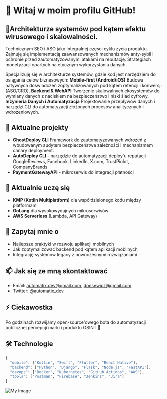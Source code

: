 # 👋 Witaj w moim profilu GitHub!

## 🚀Architekturze systemów pod kątem efektu wirusowego i skalowalności.
Technicznym SEO i ASO jako integralnej części cyklu życia produktu.
Zajmuję się implementacją zaawansowanych mechanizmów anty-sybil i ochronie przed zautomatyzowanymi atakami na reputację.
Strategiach monetyzacji opartych na etycznym wykorzystaniu danych.

Specjalizuję się w architekturze systemów, gdzie kod jest narzędziem do osiągania celów biznesowych:
**Mobile-first (Android/iOS)** Budowa natywnych doświadczeń zoptymalizowanych pod kątem retencji i konwersji (ASO/CRO).
**Backend & WebAPI** Tworzenie skalowalnych ekosystemów do wymiany danych z naciskiem na bezpieczeństwo i niski ślad cyfrowy.
**Inżynieria Danych i Automatyzacja** Projektowanie przepływów danych i narzędzi CLI do automatyzacji złożonych procesów analitycznych i wdrożeniowych.

## 🔭 Aktualne projekty
- **GhostDeploy CLI** Framework do zautomatyzowanych wdrożeń z wbudowanym audytem bezpieczeństwa zależności i mechanizmem canary deployment.
- **AutoDeploy CLI** - narzędzie do automatyzacji deploy'u reputacji GoogleReviews, Facebook. LinkedIn, X.com, TrustPiolot, CompanyBrands 
- **PaymentGatewayAPI** - mikroserwis do integracji płatności

## 🌱 Aktualnie uczę się

- **KMP (Kotlin Multiplatform)** dla współdzielonego kodu między platformami
- **GoLang** dla wysokowydajnych mikroserwisów
- **AWS Serverless** (Lambda, API Gateway)

## 💬 Zapytaj mnie o

- Najlepsze praktyki w rozwoju aplikacji mobilnych
- Jak zoptymalizować backend pod kątem aplikacji mobilnych
- Integrację systemów legacy z nowoczesnymi rozwiązaniami

## 📫 Jak się ze mną skontaktować

- Email: automatix.dev@gmail.com, donsewicz@gmail.com
- Twitter: [@automatix_dev](https://twitter.com/automatix_dev)

## ⚡ Ciekawostka

Po godzinach rozwijamy open-source'owego bota do automatyzacji publicznej percepcji marki i produktu OSINT 🚀

## 🛠 Technologie

```python
{
  "mobile": ["Kotlin", "Swift", "Flutter", "React Native"],
  "backend": ["Python", "Django", "Flask", "Node.js", "FastAPI"],
  "devops": ["Docker", "Kubernetes", "GitHub Actions", "AWS"],
  "tools": ["Postman", "Firebase", "Jenkins", "Jira"]
}
```
![My Image](https://www.wezcloud.com/assets/readme.md.png)

